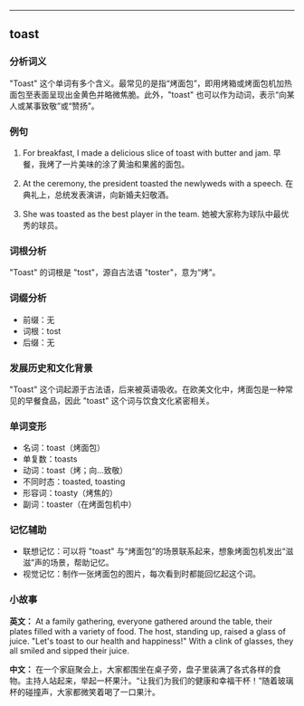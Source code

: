 
---------------
## toast
### 分析词义
"Toast" 这个单词有多个含义。最常见的是指“烤面包”，即用烤箱或烤面包机加热面包至表面呈现出金黄色并略微焦脆。此外，"toast" 也可以作为动词，表示“向某人或某事致敬”或“赞扬”。

### 例句
1. For breakfast, I made a delicious slice of toast with butter and jam.
   早餐，我烤了一片美味的涂了黄油和果酱的面包。

2. At the ceremony, the president toasted the newlyweds with a speech.
   在典礼上，总统发表演讲，向新婚夫妇敬酒。

3. She was toasted as the best player in the team.
   她被大家称为球队中最优秀的球员。

### 词根分析
"Toast" 的词根是 "tost"，源自古法语 "toster"，意为“烤”。

### 词缀分析
- 前缀：无
- 词根：tost
- 后缀：无

### 发展历史和文化背景
"Toast" 这个词起源于古法语，后来被英语吸收。在欧美文化中，烤面包是一种常见的早餐食品，因此 "toast" 这个词与饮食文化紧密相关。

### 单词变形
- 名词：toast（烤面包）
- 单复数：toasts
- 动词：toast（烤；向…致敬）
- 不同时态：toasted, toasting
- 形容词：toasty（烤焦的）
- 副词：toaster（在烤面包机中）

### 记忆辅助
- 联想记忆：可以将 "toast" 与“烤面包”的场景联系起来，想象烤面包机发出“滋滋”声的场景，帮助记忆。
- 视觉记忆：制作一张烤面包的图片，每次看到时都能回忆起这个词。

### 小故事
**英文：** 
At a family gathering, everyone gathered around the table, their plates filled with a variety of food. The host, standing up, raised a glass of juice. "Let's toast to our health and happiness!" With a clink of glasses, they all smiled and sipped their juice.

**中文：** 
在一个家庭聚会上，大家都围坐在桌子旁，盘子里装满了各式各样的食物。主持人站起来，举起一杯果汁。“让我们为我们的健康和幸福干杯！”随着玻璃杯的碰撞声，大家都微笑着喝了一口果汁。

